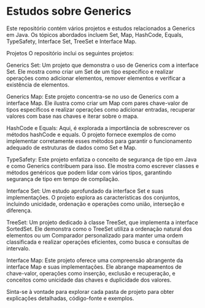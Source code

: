 # Estudos sobre Generics

Este repositório contém vários projetos e estudos relacionados a Generics em Java. Os tópicos abordados incluem Set, Map, HashCode, Equals, TypeSafety, Interface Set, TreeSet e Interface Map.

Projetos
O repositório inclui os seguintes projetos:

Generics Set: Um projeto que demonstra o uso de Generics com a interface Set. Ele mostra como criar um Set de um tipo específico e realizar operações como adicionar elementos, remover elementos e verificar a existência de elementos.

Generics Map: Este projeto concentra-se no uso de Generics com a interface Map. Ele ilustra como criar um Map com pares chave-valor de tipos específicos e realizar operações como adicionar entradas, recuperar valores com base nas chaves e iterar sobre o mapa.

HashCode e Equals: Aqui, é explorada a importância de sobrescrever os métodos hashCode e equals. O projeto fornece exemplos de como implementar corretamente esses métodos para garantir o funcionamento adequado de estruturas de dados como Set e Map.

TypeSafety: Este projeto enfatiza o conceito de segurança de tipo em Java e como Generics contribuem para isso. Ele mostra como escrever classes e métodos genéricos que podem lidar com vários tipos, garantindo segurança de tipo em tempo de compilação.

Interface Set: Um estudo aprofundado da interface Set e suas implementações. O projeto explora as características dos conjuntos, incluindo unicidade, ordenação e operações como união, interseção e diferença.

TreeSet: Um projeto dedicado à classe TreeSet, que implementa a interface SortedSet. Ele demonstra como o TreeSet utiliza a ordenação natural dos elementos ou um Comparador personalizado para manter uma ordem classificada e realizar operações eficientes, como busca e consultas de intervalo.

Interface Map: Este projeto oferece uma compreensão abrangente da interface Map e suas implementações. Ele abrange mapeamentos de chave-valor, operações como inserção, exclusão e recuperação, e conceitos como unicidade das chaves e duplicidade dos valores.

Sinta-se à vontade para explorar cada pasta de projeto para obter explicações detalhadas, código-fonte e exemplos.
